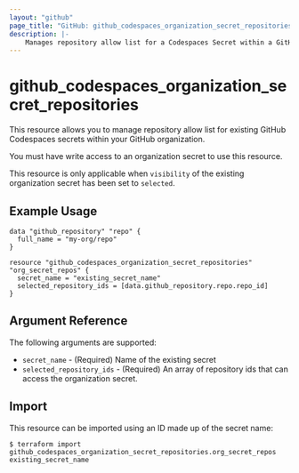 ```yaml
---
layout: "github"
page_title: "GitHub: github_codespaces_organization_secret_repositories"
description: |-
    Manages repository allow list for a Codespaces Secret within a GitHub organization
---
```


# github_codespaces_organization_secret_repositories

This resource allows you to manage repository allow list for existing GitHub Codespaces secrets within your GitHub organization.

You must have write access to an organization secret to use this resource.

This resource is only applicable when `visibility` of the existing organization secret has been set to `selected`.

## Example Usage

```hcl
data "github_repository" "repo" {
  full_name = "my-org/repo"
}

resource "github_codespaces_organization_secret_repositories" "org_secret_repos" {
  secret_name = "existing_secret_name"
  selected_repository_ids = [data.github_repository.repo.repo_id]
}
```

## Argument Reference

The following arguments are supported:

* `secret_name`             - (Required) Name of the existing secret
* `selected_repository_ids` - (Required) An array of repository ids that can access the organization secret.

## Import

This resource can be imported using an ID made up of the secret name:

```
$ terraform import github_codespaces_organization_secret_repositories.org_secret_repos existing_secret_name
```